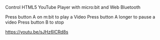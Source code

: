 Control HTML5 YouTube Player with micro:bit and Web Bluetooth

Press button A on m:bit to play a Video
Press button A longer to pause a video
Press button B to stop

https://youtu.be/sJHz6ICRd8s
